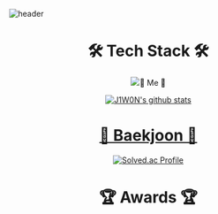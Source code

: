 ![header](https://capsule-render.vercel.app/api?type=slice&color=auto&height=300&section=header&text=SEONGHOON&fontSize=90)




<h1 align="center">🛠 Tech Stack 🛠</h1>

<p align="center">
  <img src="https://img.shields.io/badge/HTML5-E34F26?style=flat-square&logo=HTML5&logoColor=white%22/%3E
  <img src="https://img.shields.io/badge/CSS3-1572B6?style=flat-square&logo=CSS3&logoColor=white%22/%3E
  <img src="https://img.shields.io/badge/JavaScript-F7DF1E?style=flat-square&logo=JavaScript&logoColor=white%22/%3E
  <img src="https://img.shields.io/badge/PHP-777BB4?style=flat-square&logo=PHP&logoColor=white%22/%3E
  <img src="https://img.shields.io/badge/MySQL-4479A1?style=flat-square&logo=MySQL&logoColor=white%22/%3E
</p>

<h1 align="center">🌹 Me 🌹</h1>
<p align="center">
  <a href="https://www.instagram.com/%22%3E<img src="https://img.shields.io/badge/Instagram-E4405F?style=flat-square&logo=Instagram&logoColor=white%22/%3E</a>
  <a href="https://j1w0n-071209.tistory.com/%22%3E<img src="https://img.shields.io/badge/Tistory-000000?style=flat-square&logo=Tistory&logoColor=white%22/%3E</a>
</p>

<div align="center"> 

  ![J1W0N's github stats](https://github-readme-stats.vercel.app/api?username=J1W0N-1209&show_icons=true)

</div>

<h1 align="center">📒 Baekjoon 📒</h1>

<div align="center">

  [![Solved.ac Profile](http://mazassumnida.wtf/api/v2/generate_badge?boj=jiw0n)](https://solved.ac/jiw0n/)

</div>

<div align="center">

<h1 align="center"> 🏆 Awards 🏆</h1>
  <p><strong></strong></p>
  <p><strong></strong></p>

</div>
